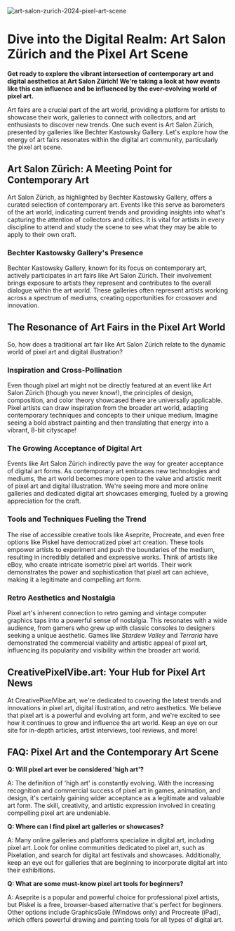 ![art-salon-zurich-2024-pixel-art-scene](https://images.pexels.com/photos/33427191/pexels-photo-33427191.jpeg?auto=compress&cs=tinysrgb&fit=crop&h=627&w=1200)

# Dive into the Digital Realm: Art Salon Zürich and the Pixel Art Scene

**Get ready to explore the vibrant intersection of contemporary art and digital aesthetics at Art Salon Zürich! We're taking a look at how events like this can influence and be influenced by the ever-evolving world of pixel art.**

Art fairs are a crucial part of the art world, providing a platform for artists to showcase their work, galleries to connect with collectors, and art enthusiasts to discover new trends. One such event is Art Salon Zürich, presented by galleries like Bechter Kastowsky Gallery. Let's explore how the energy of art fairs resonates within the digital art community, particularly the pixel art scene.

## Art Salon Zürich: A Meeting Point for Contemporary Art

Art Salon Zürich, as highlighted by Bechter Kastowsky Gallery, offers a curated selection of contemporary art. Events like this serve as barometers of the art world, indicating current trends and providing insights into what's capturing the attention of collectors and critics. It is vital for artists in every discipline to attend and study the scene to see what they may be able to apply to their own craft.

### Bechter Kastowsky Gallery's Presence

Bechter Kastowsky Gallery, known for its focus on contemporary art, actively participates in art fairs like Art Salon Zürich. Their involvement brings exposure to artists they represent and contributes to the overall dialogue within the art world. These galleries often represent artists working across a spectrum of mediums, creating opportunities for crossover and innovation.

## The Resonance of Art Fairs in the Pixel Art World

So, how does a traditional art fair like Art Salon Zürich relate to the dynamic world of pixel art and digital illustration?

### Inspiration and Cross-Pollination

Even though pixel art might not be directly featured at an event like Art Salon Zürich (though you never know!), the principles of design, composition, and color theory showcased there are universally applicable. Pixel artists can draw inspiration from the broader art world, adapting contemporary techniques and concepts to their unique medium. Imagine seeing a bold abstract painting and then translating that energy into a vibrant, 8-bit cityscape! 

### The Growing Acceptance of Digital Art

Events like Art Salon Zürich indirectly pave the way for greater acceptance of digital art forms. As contemporary art embraces new technologies and mediums, the art world becomes more open to the value and artistic merit of pixel art and digital illustration. We're seeing more and more online galleries and dedicated digital art showcases emerging, fueled by a growing appreciation for the craft.

### Tools and Techniques Fueling the Trend

The rise of accessible creative tools like Aseprite, Procreate, and even free options like Piskel have democratized pixel art creation. These tools empower artists to experiment and push the boundaries of the medium, resulting in incredibly detailed and expressive works. Think of artists like eBoy, who create intricate isometric pixel art worlds. Their work demonstrates the power and sophistication that pixel art can achieve, making it a legitimate and compelling art form.

### Retro Aesthetics and Nostalgia

Pixel art's inherent connection to retro gaming and vintage computer graphics taps into a powerful sense of nostalgia. This resonates with a wide audience, from gamers who grew up with classic consoles to designers seeking a unique aesthetic. Games like *Stardew Valley* and *Terraria* have demonstrated the commercial viability and artistic appeal of pixel art, influencing its popularity and visibility within the broader art world.

## CreativePixelVibe.art: Your Hub for Pixel Art News

At CreativePixelVibe.art, we're dedicated to covering the latest trends and innovations in pixel art, digital illustration, and retro aesthetics. We believe that pixel art is a powerful and evolving art form, and we're excited to see how it continues to grow and influence the art world. Keep an eye on our site for in-depth articles, artist interviews, tool reviews, and more!

## FAQ: Pixel Art and the Contemporary Art Scene

**Q: Will pixel art ever be considered 'high art'?**

A: The definition of 'high art' is constantly evolving. With the increasing recognition and commercial success of pixel art in games, animation, and design, it's certainly gaining wider acceptance as a legitimate and valuable art form. The skill, creativity, and artistic expression involved in creating compelling pixel art are undeniable.

**Q: Where can I find pixel art galleries or showcases?**

A: Many online galleries and platforms specialize in digital art, including pixel art. Look for online communities dedicated to pixel art, such as Pixelation, and search for digital art festivals and showcases. Additionally, keep an eye out for galleries that are beginning to incorporate digital art into their exhibitions.

**Q: What are some must-know pixel art tools for beginners?**

A: Aseprite is a popular and powerful choice for professional pixel artists, but Piskel is a free, browser-based alternative that's perfect for beginners. Other options include GraphicsGale (Windows only) and Procreate (iPad), which offers powerful drawing and painting tools for all types of digital art.
